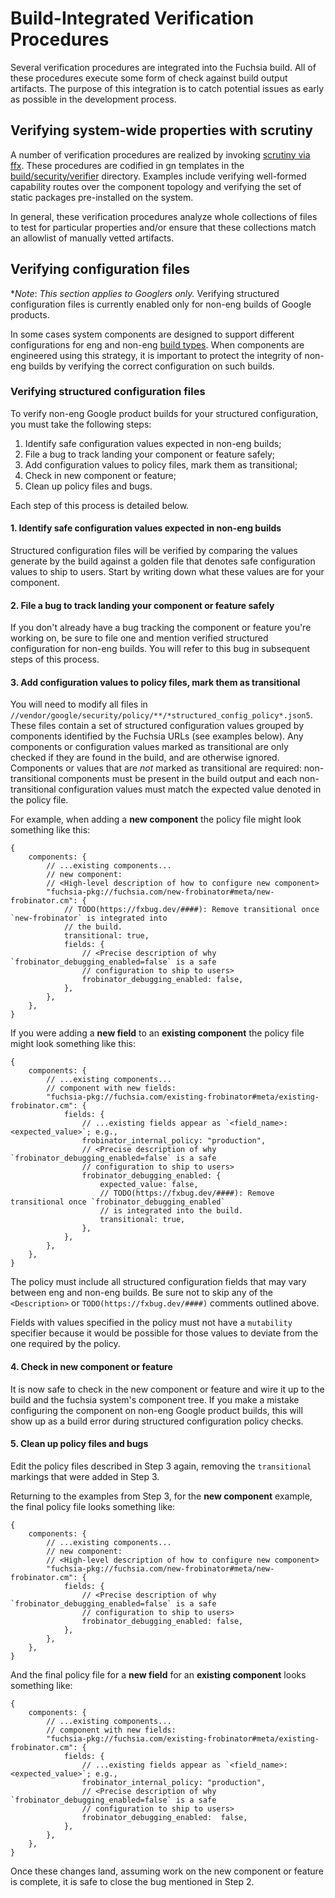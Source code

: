 # Build-Integrated Verification Procedures

Several verification procedures are integrated into the Fuchsia build. All of these procedures
execute some form of check against build output artifacts. The purpose of this integration is to
catch potential issues as early as possible in the development process.

## Verifying system-wide properties with scrutiny

A number of verification procedures are realized by invoking [scrutiny via ffx][ffx-scrutiny].
These procedures are codified in gn templates in the [build/security/verifier][scrutiny-verifiers]
directory. Examples include verifying well-formed capability routes over the component topology and
verifying the set of static packages pre-installed on the system.

In general, these verification procedures analyze whole collections of files to test for particular
properties and/or ensure that these collections match an allowlist of manually vetted artifacts.

## Verifying configuration files

**Note*: _This section applies to Googlers only._ Verifying structured configuration files is
currently enabled only for non-eng builds of Google products.

In some cases system components are designed to support different configurations for eng and non-eng
[build types][build-types]. When components are engineered using this strategy, it is important to
protect the integrity of non-eng builds by verifying the correct configuration on such builds.

### Verifying structured configuration files

To verify non-eng Google product builds for your structured configuration, you must take the
following steps:

1. Identify safe configuration values expected in non-eng builds;
1. File a bug to track landing your component or feature safely;
1. Add configuration values to policy files, mark them as transitional;
1. Check in new component or feature;
1. Clean up policy files and bugs.

Each step of this process is detailed below.

#### 1. Identify safe configuration values expected in non-eng builds

Structured configuration files will be verified by comparing the values generate by the build
against a golden file that denotes safe configuration values to ship to users. Start by writing
down what these values are for your component.

#### 2. File a bug to track landing your component or feature safely

If you don't already have a bug tracking the component or feature you're working on, be sure to file
one and mention verified structured configuration for non-eng builds. You will refer to this bug
in subsequent steps of this process.

#### 3. Add configuration values to policy files, mark them as transitional

You will need to modify all files in
`//vendor/google/security/policy/**/*structured_config_policy*.json5`. These files contain a set of
structured configuration values grouped by components identified by the Fuchsia URLs (see examples
below). Any components or configuration values marked as transitional are only checked if they are
found in the build, and are otherwise ignored. Components or values that are _not_ marked as
transitional are required: non-transitional components must be present in the build output and
each non-transitional configuration values must match the expected value denoted in the policy
file.

For example, when adding a **new component** the policy file might look something like this:

```json5
{
    components: {
        // ...existing components...
        // new component:
        // <High-level description of how to configure new component>
        "fuchsia-pkg://fuchsia.com/new-frobinator#meta/new-frobinator.cm": {
            // TODO(https://fxbug.dev/####): Remove transitional once `new-frobinator` is integrated into
            // the build.
            transitional: true,
            fields: {
                // <Precise description of why `frobinator_debugging_enabled=false` is a safe
                // configuration to ship to users>
                frobinator_debugging_enabled: false,
            },
        },
    },
}
```

If you were adding a **new field** to an **existing component** the policy file might look
something like this:

```json5
{
    components: {
        // ...existing components...
        // component with new fields:
        "fuchsia-pkg://fuchsia.com/existing-frobinator#meta/existing-frobinator.cm": {
            fields: {
                // ...existing fields appear as `<field_name>: <expected_value>`; e.g.,
                frobinator_internal_policy: "production",
                // <Precise description of why `frobinator_debugging_enabled=false` is a safe
                // configuration to ship to users>
                frobinator_debugging_enabled: {
                    expected_value: false,
                    // TODO(https://fxbug.dev/####): Remove transitional once `frobinator_debugging_enabled`
                    // is integrated into the build.
                    transitional: true,
                },
            },
        },
    },
}
```

The policy must include all structured configuration fields that may vary between eng and non-eng
builds. Be sure not to skip any of the `<Description>` or `TODO(https://fxbug.dev/####)` comments outlined
above.

Fields with values specified in the policy must not have a `mutability` specifier because it would
be possible for those values to deviate from the one required by the policy.

#### 4. Check in new component or feature

It is now safe to check in the new component or feature and wire it up to the build and the fuchsia
system's component tree. If you make a mistake configuring the component on non-eng Google product
builds, this will show up as a build error during structured configuration policy checks.

#### 5. Clean up policy files and bugs

Edit the policy files described in Step 3 again, removing the `transitional` markings that were
added in Step 3.

Returning to the examples from Step 3, for the **new component** example, the final policy file
looks something like:


```json5
{
    components: {
        // ...existing components...
        // new component:
        // <High-level description of how to configure new component>
        "fuchsia-pkg://fuchsia.com/new-frobinator#meta/new-frobinator.cm": {
            fields: {
                // <Precise description of why `frobinator_debugging_enabled=false` is a safe
                // configuration to ship to users>
                frobinator_debugging_enabled: false,
            },
        },
    },
}
```

And the final policy file for a **new field** for an **existing component** looks something like:

```json5
{
    components: {
        // ...existing components...
        // component with new fields:
        "fuchsia-pkg://fuchsia.com/existing-frobinator#meta/existing-frobinator.cm": {
            fields: {
                // ...existing fields appear as `<field_name>: <expected_value>`; e.g.,
                frobinator_internal_policy: "production",
                // <Precise description of why `frobinator_debugging_enabled=false` is a safe
                // configuration to ship to users>
                frobinator_debugging_enabled:  false,
            },
        },
    },
}
```

Once these changes land, assuming work on the new component or feature is complete, it is safe to
close the bug mentioned in Step 2.

<!-- TODO(https://fxbug.dev/42055979): Link to fxbug.dev page when better documentation is available.  -->
[build-types]: /docs/contribute/governance/rfcs/0115_build_types.md
[ffx-scrutiny]: https://fuchsia.dev/reference/tools/sdk/ffx#scrutiny
[scrutiny-verifiers]: https://cs.opensource.google/fuchsia/fuchsia/+/main:build/security/verifier/
